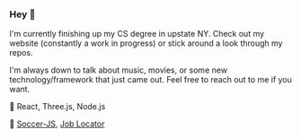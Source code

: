 ### Hey 👋
I'm currently finishing up my CS degree in upstate NY. Check out my website (constantly a work in progress) or stick around a look through my repos. 

I'm always down to talk about music, movies, or some new technology/framework that just came out. Feel free to reach out to me if you want.

🌱 React, Three.js, Node.js

🔭 [Soccer-JS](https://github.com/alex-zaykowski/Soccer-JS), [Job Locator](https://github.com/alex-zaykowski/REST_API)
<!--
**alex-zaykowski/alex-zaykowski** is a ✨ _special_ ✨ repository because its `README.md` (this file) appears on your GitHub profile.

Here are some ideas to get you started:

- 🔭 I’m currently working on ...
- 🌱 I’m currently learning ...
- 👯 I’m looking to collaborate on ...
- 🤔 I’m looking for help with ...
- 💬 Ask me about ...
- 📫 How to reach me: ...
- 😄 Pronouns: ...
- ⚡ Fun fact: ...
-->
